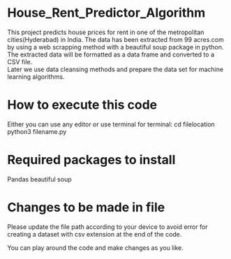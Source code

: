 # House_Rent_Predictor_Algorithm
This project predicts house prices for rent in one of the metropolitan cities(Hyderabad) in India. The data has been extracted from 99 acres.com by using a web scrapping method with a beautiful soup package in python. The extracted data will be formatted as a data frame and converted to a CSV file.   
Later we use data cleansing methods and prepare the data set for machine learning algorithms.

# How to execute this code
Either you can use any editor or use terminal
for terminal:
cd filelocation 
python3 filename.py

# Required packages to install
Pandas
beautiful soup

# Changes to be made in file 
Please update the file path according to your device to avoid error for creating a dataset with csv extension at the end of the code.

You can play around the code and make changes as you like.
